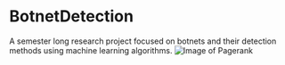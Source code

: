 # BotnetDetection
A semester long research project focused on botnets and their detection methods using machine learning algorithms.
![Image of Pagerank](http://i67.tinypic.com/evdow7.jpg)
